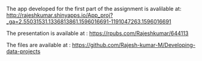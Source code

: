 
The app developed for the first part of the assignment is avalilable at: http://rajeshkumar.shinyapps.io/App_proj?_ga=2.55031531.1336813861.1596016691-1191047263.1596016691

The presentation is available at : https://rpubs.com/Rajeshkumar/644113

The files are available at : https://github.com/Rajesh-kumar-M/Developing-data-projects
